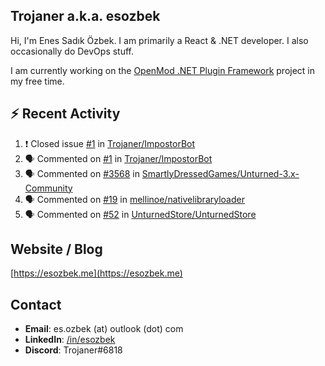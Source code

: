 ##  Trojaner a.k.a. esozbek
Hi, I'm Enes Sadık Özbek. I am primarily a React & .NET developer. I also occasionally do DevOps stuff.

I am currently working on the [OpenMod .NET Plugin Framework](https://github.com/openmod/openmod) project in my free time. 

## :zap: Recent Activity

<!--START_SECTION:activity-->
1. ❗️ Closed issue [#1](https://github.com/Trojaner/ImpostorBot/issues/1) in [Trojaner/ImpostorBot](https://github.com/Trojaner/ImpostorBot)
2. 🗣 Commented on [#1](https://github.com/Trojaner/ImpostorBot/issues/1) in [Trojaner/ImpostorBot](https://github.com/Trojaner/ImpostorBot)
3. 🗣 Commented on [#3568](https://github.com/SmartlyDressedGames/Unturned-3.x-Community/issues/3568) in [SmartlyDressedGames/Unturned-3.x-Community](https://github.com/SmartlyDressedGames/Unturned-3.x-Community)
4. 🗣 Commented on [#19](https://github.com/mellinoe/nativelibraryloader/issues/19) in [mellinoe/nativelibraryloader](https://github.com/mellinoe/nativelibraryloader)
5. 🗣 Commented on [#52](https://github.com/UnturnedStore/UnturnedStore/issues/52) in [UnturnedStore/UnturnedStore](https://github.com/UnturnedStore/UnturnedStore)
<!--END_SECTION:activity-->

## Website / Blog
[https://esozbek.me](https://esozbek.me)

## Contact
- **Email**: es.ozbek (at) outlook (dot) com
- **LinkedIn**: [/in/esozbek](https://linkedin.com/in/esozbek)
- **Discord**: Trojaner#6818
